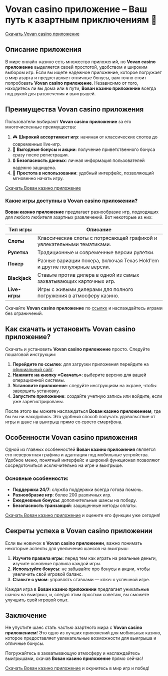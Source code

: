 # Vovan casino приложение – Ваш путь к азартным приключениям 🎰

[Скачать Vovan casino приложение](https://vovan.site/d098ab058)

## Описание приложения

В мире онлайн-казино есть множество приложений, но **Vovan casino приложение** выделяется своей простотой, удобством и широким выбором игр. Если вы ищете надежное приложение, которое погружает в мир азарта и предоставляет отличные бонусы, вам точно стоит попробовать **Vovan casino приложение**. Независимо от того, находитесь ли вы дома или в пути, **Вован казино приложение** всегда под рукой для развлечения и выигрышей.

## Преимущества Vovan casino приложения

Пользователи выбирают **Vovan casino приложение** за его многочисленные преимущества:

1. 🎮 **Широкий ассортимент игр**: начиная от классических слотов до современных live-игр.
2. 💎 **Выгодные бонусы и акции**: получение приветственного бонуса сразу после регистрации.
3. 🔒 **Безопасность данных**: личная информация пользователей надежно защищена.
4. 📱 **Простота в использовании**: удобный интерфейс, позволяющий мгновенно начать игру.

[Скачать Вован казино приложение](https://vovan.site/d098ab058)

### Какие игры доступны в Vovan casino приложении?

**Вован казино приложение** предлагает разнообразие игр, подходящих для любого любителя азартных развлечений. Вот некоторые из них:

| Тип игры         | Описание                                                                             |
|------------------|--------------------------------------------------------------------------------------|
| **Слоты**        | Классические слоты с потрясающей графикой и увлекательными тематиками.               |
| **Рулетка**      | Традиционные и современные версии рулетки.                                           |
| **Покер**        | Разные вариации покера, включая Texas Hold'em и другие популярные версии.            |
| **Blackjack**    | Ставьте против дилера в одной из самых захватывающих карточных игр.                   |
| **Live-игры**    | Игры с живыми дилерами для полного погружения в атмосферу казино.                    |

Скачайте **Vovan casino приложение** по [ссылке](https://vovan.site/d098ab058) и наслаждайтесь играми без ограничений.

## Как скачать и установить Vovan casino приложение?

Скачать и установить **Vovan casino приложение** просто. Следуйте пошаговой инструкции:

1. **Перейдите по ссылке**: для загрузки приложения перейдите на [официальный сайт](https://vovan.site/d098ab058).
2. **Нажмите на кнопку «Скачать»**: выберите версию для вашей операционной системы.
3. **Установите приложение**: следуйте инструкциям на экране, чтобы завершить установку.
4. **Запустите приложение**: создайте учетную запись или войдите, если уже зарегистрированы.

После этого вы можете наслаждаться **Вован казино приложением**, где бы вы ни находились. Это удобный способ получать удовольствие от игры и шанс на выигрыш прямо со своего смартфона.

## Особенности Vovan casino приложения

Одной из главных особенностей **Вован казино приложения** является его невероятная графика и адаптация под мобильные устройства. Удобное меню, понятный интерфейс и широкий функционал позволяют сосредоточиться исключительно на игре и выигрыше.

### Основные особенности:

- **Поддержка 24/7**: служба поддержки всегда готова помочь.
- **Разнообразие игр**: более 200 различных игр.
- **Ежедневные бонусы**: дополнительные шансы на победу.
- **Безопасность транзакций**: защищенные методы оплаты.

[Скачать Вован казино приложение](https://vovan.site/d098ab058) и оцените его функции уже сегодня!

## Секреты успеха в Vovan casino приложении

Если вы новичок в **Vovan casino приложении**, важно понимать некоторые аспекты для увеличения шансов на выигрыш:

1. **Изучите правила игры**: перед тем как играть на реальные деньги, изучите основные правила каждой игры.
2. **Используйте бонусы**: не забывайте про бонусы и акции, чтобы увеличить свой игровой баланс.
3. **Ставьте с умом**: управлять ставками — ключ к успешной игре.

Каждая игра в **Вован казино приложении** предлагает уникальные шансы на выигрыш, и, следуя этим простым советам, вы сможете улучшить свой игровой опыт.

## Заключение

Не упустите шанс стать частью азартного мира с **Vovan casino приложением**! Это одно из лучших приложений для мобильных казино, которое предоставляет увлекательные возможности для выигрыша и отличные бонусы. 

Погружайтесь в захватывающую атмосферу и наслаждайтесь выигрышами, скачав **Вован казино приложение** прямо сейчас!

[Скачать Вован казино приложение](https://vovan.site/d098ab058) и окунитесь в мир игр и побед!

